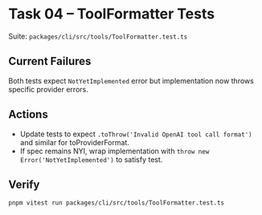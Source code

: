 # Task 04 – ToolFormatter Tests

Suite: `packages/cli/src/tools/ToolFormatter.test.ts`

## Current Failures

Both tests expect `NotYetImplemented` error but implementation now throws specific provider errors.

## Actions

- Update tests to expect `.toThrow('Invalid OpenAI tool call format')` and similar for toProviderFormat.
- If spec remains NYI, wrap implementation with `throw new Error('NotYetImplemented')` to satisfy test.

## Verify

```
pnpm vitest run packages/cli/src/tools/ToolFormatter.test.ts
```
